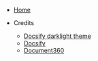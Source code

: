 - [Home](README.md)

- Credits
  - [Docsify darklight theme](darklight.md)
  - [Docsify](docsify.md)
  - [Document360](document360.md)
